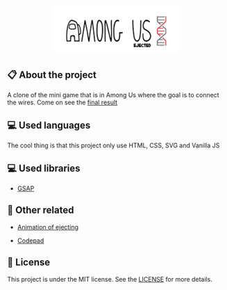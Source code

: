 <h1 align="center">
    <img src="./images/logo-repo-among.png" alt="Among Us Clone Game by Jhony Walker" width="300px" />
</h1>

## :clipboard: About the project

A clone of the mini game that is in Among Us where the goal is to connect the wires. Come on see the [final result](https://jhonywalker-pixel.github.io/among-us-codepad/)

## :computer: Used languages

The cool thing is that this project only use HTML, CSS, SVG and Vanilla JS

## :computer: Used libraries

- [GSAP](https://cdnjs.com/libraries/gsap)

## :floppy_disk: Other related

- [Animation of ejecting](https://jhonywalker-pixel.github.io/among-us-ejected/)

- [Codepad](https://jhonywalker-pixel.github.io/among-us-codepad/)

## :book: License

This project is under the MIT license. See the [LICENSE](LICENSE.md) for more details.
